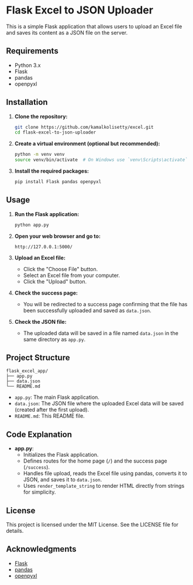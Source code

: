 
# Flask Excel to JSON Uploader

This is a simple Flask application that allows users to upload an Excel file and saves its content as a JSON file on the server.

## Requirements

- Python 3.x
- Flask
- pandas
- openpyxl

## Installation

1. **Clone the repository:**

   ```bash
   git clone https://github.com/kamalkolisetty/excel.git
   cd flask-excel-to-json-uploader
   ```

2. **Create a virtual environment (optional but recommended):**

   ```bash
   python -m venv venv
   source venv/bin/activate  # On Windows use `venv\Scripts\activate`
   ```

3. **Install the required packages:**

   ```bash
   pip install Flask pandas openpyxl
   ```

## Usage

1. **Run the Flask application:**

   ```bash
   python app.py
   ```

2. **Open your web browser and go to:**

   ```
   http://127.0.0.1:5000/
   ```

3. **Upload an Excel file:**

   - Click the "Choose File" button.
   - Select an Excel file from your computer.
   - Click the "Upload" button.

4. **Check the success page:**

   - You will be redirected to a success page confirming that the file has been successfully uploaded and saved as `data.json`.

5. **Check the JSON file:**

   - The uploaded data will be saved in a file named `data.json` in the same directory as `app.py`.

## Project Structure

```
flask_excel_app/
├── app.py
├── data.json
└── README.md
```

- `app.py`: The main Flask application.
- `data.json`: The JSON file where the uploaded Excel data will be saved (created after the first upload).
- `README.md`: This README file.

## Code Explanation

- **app.py**:
  - Initializes the Flask application.
  - Defines routes for the home page (`/`) and the success page (`/success`).
  - Handles file upload, reads the Excel file using pandas, converts it to JSON, and saves it to `data.json`.
  - Uses `render_template_string` to render HTML directly from strings for simplicity.

## License

This project is licensed under the MIT License. See the LICENSE file for details.

## Acknowledgments

- [Flask](https://flask.palletsprojects.com/)
- [pandas](https://pandas.pydata.org/)
- [openpyxl](https://openpyxl.readthedocs.io/en/stable/)
